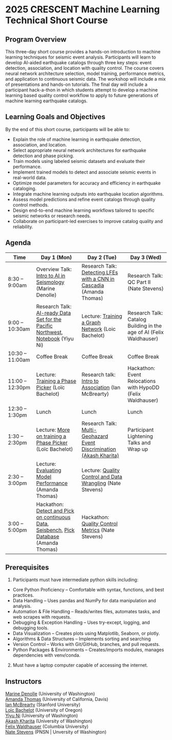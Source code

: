 # 2025 CRESCENT Machine Learning Technical Short Course

## Program Overview
This three-day short course provides a hands-on introduction to machine learning techniques for seismic event analysis. Participants will learn to develop AI-aided earthquake catalogs through three key steps: event detection, association, and location with quality control. The course covers neural network architecture selection, model training, performance metrics, and application to continuous seismic data. The workshop will include a mix of presentations and hands-on tutorials.  The final day will include a participant hack-a-thon in which students attempt to develop a machine learning based quality control workflow to apply to future generations of machine learning earthquake catalogs.

## Learning Goals and Objectives

By the end of this short course, participants will be able to: 

- Explain the role of machine learning in earthquake detection, association, and location. 
- Select appropriate neural network architectures for earthquake detection and phase picking. 
- Train models using labeled seismic datasets and evaluate their performance. 
- Implement trained models to detect and associate seismic events in real-world data. 
- Optimize model parameters for accuracy and efficiency in earthquake cataloging. 
- Integrate machine learning outputs into earthquake location algorithms. 
- Assess model predictions and refine event catalogs through quality control methods. 
- Design end-to-end machine learning workflows tailored to specific seismic networks or research needs. 
- Collaborate on participant-led exercises to improve catalog quality and reliability. 

##  Agenda

| Time             | Day 1 (Mon)                           | Day 2 (Tue)                             | Day 3 (Wed)                              |
|------------------|----------------------------------------|------------------------------------------|-------------------------------------------|
| 8:30 – 9:00am    | Overview Talk: [Intro to AI in Seismology](./slides/slides.pdf) (Marine Denolle) | Research Talk: [Detecting LFEs with a CNN in Cascadia](./slides/lfe_cascadia.pdf) (Amanda Thomas)   | Research Talk: QC Part II (Nate Stevens)       |
| 9:00 – 10:30am   | Research Talk: [AI-ready Data Set for the Pacific Northwest](./slides/ml_pnw_dataset.pdf), [Notebook](https://cascadiaquakes.github.io/2025_ML_TSC/notebooks/niyiyu/curated_pnw_dataset_seisbench.html) (Yiyu Ni) | Lecture: [Training a Graph Network](./slides/gnn_introduction.pdf) (Loic Bachelot)            | Research Talk: Catalog Building in the age of AI (Felix Waldhauser)             |
| 10:30 – 11:00am  | Coffee Break                          | Coffee Break | Coffee Break                               |
| 11:00 – 12:30pm  | Lecture: [Training a Phase Picker](https://cascadiaquakes.github.io/2025_ML_TSC/notebooks/Loic/UNet/make_unet_annotated.html) (Loïc Bachelot) |  Research talk: [Intro to Association](./slides/association.pdf) (Ian McBrearty)  | Hackathon: Event Relocations with HypoDD (Felix Waldhauser)      |
| 12:30 – 1:30pm   | Lunch                                 | Lunch   | Lunch                                      |
| 1:30 – 2:30pm    | Lecture: [More on training a Phase Picker](https://cascadiaquakes.github.io/2025_ML_TSC/notebooks/Loic/UNet/make_unet_annotated.html)  (Loïc Bachelot)                   		| Research Talk: [Multi-Geohazard Event Discrimination (Akash Kharita)](./slides/discrimination.pdf)                | Participant Lightening Talks and Wrap up     |
| 2:30 – 3:00pm    | Lecture: [Evaluating Model Performance](https://cascadiaquakes.github.io/2025_ML_TSC/notebooks/Amanda/unet_performance_metrics.html) (Amanda Thomas)                      | Lecture: [Quality Control and Data Wrangling](https://cascadiaquakes.github.io/2025_ML_TSC/notebooks/Nate/waveform_qc.html) (Nate Stevens)                 |                                           |
| 3:00 – 5:00pm    | Hackathon: [Detect and Pick on continuous Data](https://cascadiaquakes.github.io/2025_ML_TSC/notebooks/Amanda/apply_unet.html), [Seisbench](https://cascadiaquakes.github.io/2025_ML_TSC/notebooks/Amanda/seisbench.html), [Pick Database](https://cascadiaquakes.github.io/2025_ML_TSC/notebooks/Amanda/pickdb.html) (Amanda Thomas)     							| Hackathon: [Quality Control Metrics](https://cascadiaquakes.github.io/2025_ML_TSC/notebooks/Nate/catalog_management.html) (Nate Stevens)     |                                           |


## Prerequisites  

1. Participants must have intermediate python skills including: 

- Core Python Proficiency – Comfortable with syntax, functions, and best practices. 
- Data Handling – Uses pandas and NumPy for data manipulation and analysis. 
- Automation & File Handling – Reads/writes files, automates tasks, and web scrapes with requests. 
- Debugging & Exception Handling – Uses try-except, logging, and debugging tools. 
- Data Visualization – Creates plots using Matplotlib, Seaborn, or plotly. 
- Algorithms & Data Structures – Implements sorting and searching 
- Version Control – Works with Git/GitHub, branches, and pull requests. 
- Python Packages & Environments – Creates/imports modules, manages dependencies with venv/conda.

2. Must have a laptop computer capable of accessing the internet. 


## Instructors

[Marine Denolle](https://denolle-lab.github.io/) (University of Washington)<br>
[Amanda Thomas](https://amtseismo.github.io/) (University of California, Davis)<br>
[Ian McBrearty](https://www.researchgate.net/profile/Ian-Mcbrearty) (Stanford University)<br>
[Loïc Bachelot](https://loicbachelot.github.io/) (University of Oregon)<br>
[Yiyu Ni](https://niyiyu.github.io/) (University of Washington)<br>
[Akash Kharita](https://sites.google.com/view/akashkharita/home) (University of Washington)<br>
[Felix Waldhauser](https://www.ldeo.columbia.edu/~felixw/) (Columbia University)<br>
[Nate Stevens](https://www.researchgate.net/profile/Nathan-Stevens-3) (PNSN | Unversity of Washington)<br>
